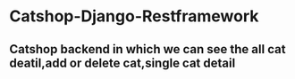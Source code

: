 # Catshop-Django-Restframework
## Catshop backend in which we can see the all cat deatil,add or delete cat,single cat detail
